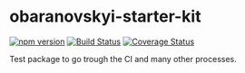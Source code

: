# obaranovskyi-starter-kit

[![npm version](https://badge.fury.io/js/obaranovskyi-starter-kit.svg)](https://badge.fury.io/js/obaranovskyi-starter-kit)
[![Build Status](https://travis-ci.com/obaranovskyi/obaranovskyi-starter-kit.svg?branch=main)](https://travis-ci.com/obaranovskyi/obaranovskyi-starter-kit)
[![Coverage Status](https://coveralls.io/repos/github/obaranovskyi/obaranovskyi-starter-kit/badge.svg)](https://coveralls.io/github/obaranovskyi/obaranovskyi-starter-kit)

Test package to go trough the CI and many other processes.


